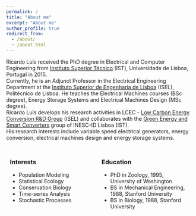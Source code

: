 ```yaml
---
permalink: /
title: "About me"
excerpt: "About me"
author_profile: true
redirect_from: 
  - /about/
  - /about.html
---
```


Ricardo Luís received the PhD degree in Electrical and Computer Engineering from [Instituto Superior Técnico](https://tecnico.ulisboa.pt) (IST), Universidade de Lisboa, Portugal in 2015.\
Currently, he is an Adjunct Professor in the Electrical Engineering Department at the [Instituto Superior de Engenharia de Lisboa](https://www.isel.pt/) (ISEL), Politécnico de Lisboa. He teaches the Electrical Machines courses (BSc degree), Energy Storage Systems and Electrical Machines Design (MSc degree).\
Ricardo Luís develops his research activities in LCEC - [Low Carbon Energy Conversion R&D Group](https://lcec.isel.pt/) (ISEL) and collaborates with the [Green Energy and Smart Converters](https://www.inesc-id.pt/research-areas/green-energy-and-smart-converters/) group of INESC-ID Lisboa (IST).\
His research interests include variable speed electrical generators, energy conversion, electrical machines design and energy storage systems.


<style>
.column {
    float: left;
    padding: 10px;
    width: 45%;
}

/* Clear floats after the columns */
.row:after {
    content: "";
    display: table;
    clear: both;
}
</style>

<div class="row">

<div class="column">
<h3>Interests</h3>
<ul class="ul-interests">
<li>Population Modeling</li>
<li>Statistical Ecology</li>
<li>Conservation Biology</li>
<li>Time-series Analysis</li>
<li>Stochastic Processes</li>
</ul>
</div>

<div class="column">
<h3>Education</h3>
<ul class="ul-edu fa-ul">
<li>
<i class="fa fa-university"></i> PhD in Zoology, 1995, University of Washington
</li>

<li>
<i class="fa fa-mortar-board"></i> BS in Mechanical Engineering, 1988, Stanford University
</li>

<li>
<i class="fa fa-mortar-board"></i> BS in Biology, 1988, Stanford University
</li>

</ul>
</div>

</div>


